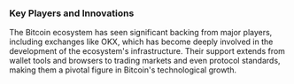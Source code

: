 ### Key Players and Innovations
The Bitcoin ecosystem has seen significant backing from major players, including exchanges like OKX, which has become deeply involved in the development of the ecosystem's infrastructure. Their support extends from wallet tools and browsers to trading markets and even protocol standards, making them a pivotal figure in Bitcoin's technological growth.